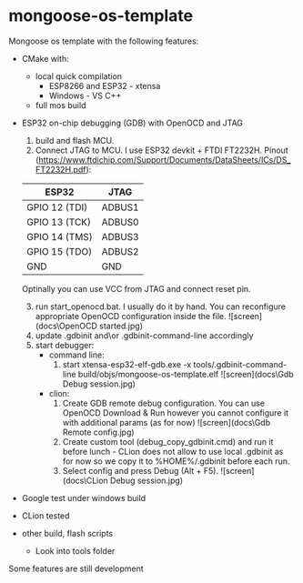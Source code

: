 # mongoose-os-template
Mongoose os template with the following features:
- CMake with:
    * local quick compilation
        * ESP8266 and ESP32 - xtensa
        * Windows - VS C++
    * full mos build
- ESP32 on-chip debugging (GDB) with OpenOCD and JTAG
    1) build and flash MCU.
    2) Connect JTAG to MCU. I use ESP32 devkit + FTDI FT2232H. Pinout (https://www.ftdichip.com/Support/Documents/DataSheets/ICs/DS_FT2232H.pdf):
    
    | ESP32         | JTAG          |
    | ------------- | ------------- |
    | GPIO 12 (TDI) | ADBUS1        |
    | GPIO 13 (TCK) | ADBUS0        |
    | GPIO 14 (TMS) | ADBUS3        |
    | GPIO 15 (TDO) | ADBUS2        |
    | GND           | GND           |
    
    Optinally you can use VCC from JTAG and connect reset pin. 
    
    3) run start_openocd.bat. I usually do it by hand. You can reconfigure appropriate OpenOCD configuration inside the file.
    ![screen](docs\OpenOCD started.jpg)
    4) update .gdbinit and\or .gdbinit-command-line accordingly
    5) start debugger:
        * command line:
            1) start xtensa-esp32-elf-gdb.exe -x tools/.gdbinit-command-line build/objs/mongoose-os-template.elf
            ![screen](docs\Gdb Debug session.jpg)
        * clion:
            1) Create GDB remote debug configuration. You can use OpenOCD Download & Run however you cannot configure it with additional params (as for now)
            ![screen](docs\Gdb Remote config.jpg)
            2) Create custom tool (debug_copy_gdbinit.cmd) and run it before lunch - CLion does not allow to use local .gdbinit as for now so we copy it to %HOME%/.gdbinit before each run.
            3) Select config and press Debug (Alt + F5).
            ![screen](docs\CLion Debug session.jpg)   
- Google test under windows build
- CLion tested
- other build, flash scripts
    * Look into tools folder


Some features are still development